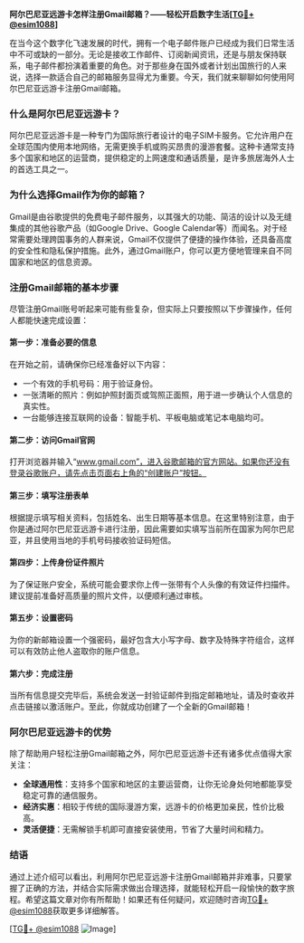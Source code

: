 **阿尔巴尼亚远游卡怎样注册Gmail邮箱？——轻松开启数字生活[[TG💪+ @esim1088](https://t.me/s/esim1088)]**

在当今这个数字化飞速发展的时代，拥有一个电子邮件账户已经成为我们日常生活中不可或缺的一部分。无论是接收工作邮件、订阅新闻资讯，还是与朋友保持联系，电子邮件都扮演着重要的角色。对于那些身在国外或者计划出国旅行的人来说，选择一款适合自己的邮箱服务显得尤为重要。今天，我们就来聊聊如何使用阿尔巴尼亚远游卡注册Gmail邮箱。

### 什么是阿尔巴尼亚远游卡？

阿尔巴尼亚远游卡是一种专门为国际旅行者设计的电子SIM卡服务。它允许用户在全球范围内使用本地网络，无需更换手机或购买昂贵的漫游套餐。这种卡通常支持多个国家和地区的运营商，提供稳定的上网速度和通话质量，是许多旅居海外人士的首选工具之一。

### 为什么选择Gmail作为你的邮箱？

Gmail是由谷歌提供的免费电子邮件服务，以其强大的功能、简洁的设计以及无缝集成的其他谷歌产品（如Google Drive、Google Calendar等）而闻名。对于经常需要处理跨国事务的人群来说，Gmail不仅提供了便捷的操作体验，还具备高度的安全性和隐私保护措施。此外，通过Gmail账户，你可以更方便地管理来自不同国家和地区的信息资源。

### 注册Gmail邮箱的基本步骤

尽管注册Gmail账号听起来可能有些复杂，但实际上只要按照以下步骤操作，任何人都能快速完成设置：

#### 第一步：准备必要的信息
在开始之前，请确保你已经准备好以下内容：
- 一个有效的手机号码：用于验证身份。
- 一张清晰的照片：例如护照封面页或驾照正面照，用于进一步确认个人信息的真实性。
- 一台能够连接互联网的设备：智能手机、平板电脑或笔记本电脑均可。

#### 第二步：访问Gmail官网
打开浏览器并输入“www.gmail.com”，进入谷歌邮箱的官方网站。如果你还没有登录谷歌账户，请先点击页面右上角的“创建账户”按钮。

#### 第三步：填写注册表单
根据提示填写相关资料，包括姓名、出生日期等基本信息。在这里特别注意，由于你是通过阿尔巴尼亚远游卡进行注册，因此需要如实填写当前所在国家为阿尔巴尼亚，并且使用当地的手机号码接收验证码短信。

#### 第四步：上传身份证件照片
为了保证账户安全，系统可能会要求你上传一张带有个人头像的有效证件扫描件。建议提前准备好高质量的照片文件，以便顺利通过审核。

#### 第五步：设置密码
为你的新邮箱设置一个强密码，最好包含大小写字母、数字及特殊字符组合，这样可以有效防止他人盗取你的账户信息。

#### 第六步：完成注册
当所有信息提交完毕后，系统会发送一封验证邮件到指定邮箱地址，请及时查收并点击链接以激活账户。至此，你就成功创建了一个全新的Gmail邮箱！

### 阿尔巴尼亚远游卡的优势

除了帮助用户轻松注册Gmail邮箱之外，阿尔巴尼亚远游卡还有诸多优点值得大家关注：
- **全球通用性**：支持多个国家和地区的主要运营商，让你无论身处何地都能享受稳定可靠的通信服务。
- **经济实惠**：相较于传统的国际漫游方案，远游卡的价格更加亲民，性价比极高。
- **灵活便捷**：无需解锁手机即可直接安装使用，节省了大量时间和精力。

### 结语

通过上述介绍可以看出，利用阿尔巴尼亚远游卡注册Gmail邮箱并非难事，只要掌握了正确的方法，并结合实际需求做出合理选择，就能轻松开启一段愉快的数字旅程。希望这篇文章对你有所帮助！如果还有任何疑问，欢迎随时咨询[TG💪+ @esim1088](https://t.me/s/esim1088)获取更多详细解答。

[[TG💪+ @esim1088](https://t.me/s/esim1088) ![Image](https://i.postimg.cc/4NQfJmqS/Snipaste-2025-05-13-00-14-12.png)]